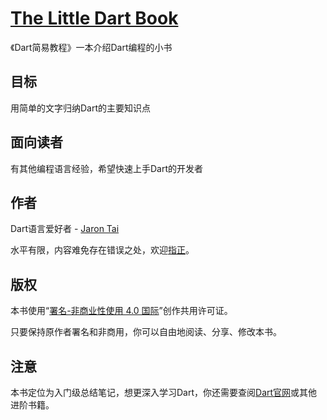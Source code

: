 # [The Little Dart Book](https://jarontai.gitbooks.io/the-little-dart-book/content/ "在线阅读")

《Dart简易教程》一本介绍Dart编程的小书

## 目标

用简单的文字归纳Dart的主要知识点

## 面向读者

有其他编程语言经验，希望快速上手Dart的开发者

## 作者

Dart语言爱好者 - [Jaron Tai](https://github.com/jarontai)

水平有限，内容难免存在错误之处，欢迎[指正](https://github.com/jarontai/the-little-dart-book/issues/new)。

## 版权

本书使用“[署名-非商业性使用 4.0 国际](http://creativecommons.org/licenses/by-nc/4.0/)”创作共用许可证。

只要保持原作者署名和非商用，你可以自由地阅读、分享、修改本书。

## 注意

本书定位为入门级总结笔记，想更深入学习Dart，你还需要查阅[Dart官网](https://www.dartlang.org/)或其他进阶书籍。

